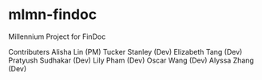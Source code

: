 # mlmn-findoc

Millennium Project for FinDoc

Contributers
Alisha Lin (PM)
Tucker Stanley (Dev)
Elizabeth Tang (Dev)
Pratyush Sudhakar (Dev)
Lily Pham (Dev)
Oscar Wang (Dev)
Alyssa Zhang (Dev)
